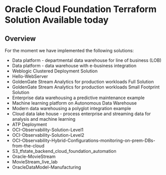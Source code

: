 # Oracle Cloud Foundation Terraform Solution Available today


## <a name="Solutions"></a>Overview
For the moment we have implemented the following solutions:
- Data platform - departmental data warehouse for line of business (LOB)
- Data platform - data warehouse with e-business integration
- Weblogic Clustered Deployment Solution
- Hello-WebServer
- GoldenGate Stream Analytics for production workloads Full Solution
- GoldenGate Stream Analytics for production workloads Small Footprint Solution
- Enterprise data warehousing a predictive maintenance example
- Machine learning platform on Autonomous Data Warehouse
- Modern data warehousing a polyglot integration example
- Cloud data lake house - process enterprise and streaming data for analysis and machine learning
- ATP Deployment
- OCI-Observability-Solution-Level1
- OCI-Observability-Solution-Level2
- OCI-Observability-Hybrid-Configurations-monitoring-on-prem-DBs-from-the-cloud
- S3_tfstate_backend_cloud_foundation_automation
- Oracle-MovieStream
- MovieStream_live_lab
- OracleDataModel-Manufacturing
